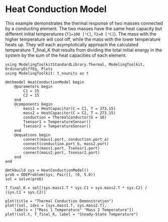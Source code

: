 # Heat Conduction Model

This example demonstrates the thermal response of two masses connected by a conducting element.
The two masses have the same heat capacity but different initial temperatures (`T1=100 [°C]`, `T2=0 [°C]`).
The mass with the higher temperature will cool off, while the mass with the lower temperature heats up.
They will each asymptotically approach the calculated temperature T_final_K that results
from dividing the total initial energy in the system by the sum of the heat capacities of each element.

```@example
using ModelingToolkitStandardLibrary.Thermal, ModelingToolkit, OrdinaryDiffEq, Plots
using ModelingToolkit: t_nounits as t

@mtkmodel HeatConductionModel begin
    @parameters begin
        C1 = 15
        C2 = 15
    end
    @components begin
        mass1 = HeatCapacitor(C = C1, T = 373.15)
        mass2 = HeatCapacitor(C = C2, T = 273.15)
        conduction = ThermalConductor(G = 10)
        Tsensor1 = TemperatureSensor()
        Tsensor2 = TemperatureSensor()
    end
    @equations begin
        connect(mass1.port, conduction.port_a)
        connect(conduction.port_b, mass2.port)
        connect(mass1.port, Tsensor1.port)
        connect(mass2.port, Tsensor2.port)
    end
end

@mtkbuild sys = HeatConductionModel()
prob = ODEProblem(sys, Pair[], (0, 5.0))
sol = solve(prob)

T_final_K = sol[(sys.mass1.T * sys.C1 + sys.mass2.T * sys.C2) / (sys.C1 + sys.C2)]

plot(title = "Thermal Conduction Demonstration")
plot!(sol, idxs = [sys.mass1.T, sys.mass2.T],
    labels = ["Mass 1 Temperature" "Mass 2 Temperature"])
plot!(sol.t, T_final_K, label = "Steady-State Temperature")
```
